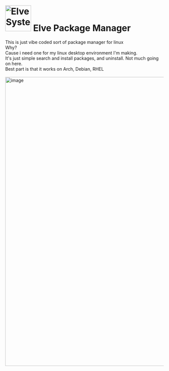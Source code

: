 # <img width="82" height="auto" alt="Elve System Monitor" src="https://github.com/user-attachments/assets/27ba4310-c787-4c6b-a88f-e5c8d55cea44" /> Elve Package Manager
This is just vibe coded sort of package manager for linux <br>
Why? <br>
Cause i need one for my linux desktop environment I'm making. <br>
It's just simple search and install packages, and uninstall. Not much going on here. <br>
Best part is that it works on Arch, Debian, RHEL <br> <br>
<img width="1312" height="916" alt="image" src="https://github.com/user-attachments/assets/fe09c029-aba6-4c3c-a48e-d14ef8feb97e" />


